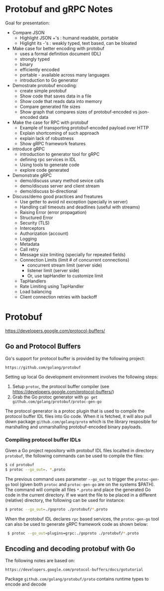 # Protobuf and gRPC Notes
Goal for presentation:
- Compare JSON
  - Highlight JSON +'s : humand readable, portable
  - Higlight its -'s : weakly typed, text based, can be bloated
- Make case for better encoding with protobuf
  - uses a formal definition document (IDL)
  - strongly typed
  - binary
  - efficiently encoded
  - portable - available across many languages
  - introduction to Go generator
- Demostrate protobuf encoding:
  - create simple protobuf
  - Show code that saves data in a file
  - Show code that reads data into memory
  - Compare generated file sizes
  - Show graph that compares sizes of protobuf-encoded vs json-encoded data
- Make the case for RPC with protobuf
  - Example of transporting protobuf-encoded payload over HTTP
  - Explain shortcoming of such approach
  - explain lack of robustness
  - Show gRPC framework features
- introduce gRPC
  - introduction to generator tool for gRPC
  - defining rpc services in IDL
  - Using tools to generate code
  - explore code generated
- Demonstrate gRPC
  - demo/discuss unary method sevice calls
  - demo/discuss server and client stream
  - demo/discuss bi-directional
- Discuss/demo good practices and freatures
  - Use getter to avoid nil exception (specially in server)
  - Handling call timeouts and deadlines (useful with streams)
  - Raising Error (error propagation)
  - Structured Error
  - Security (TLS)
  - Interceptors
  - Authorization (account)
  - Logging
  - Metadata 
  - Call retry
  - Message size limiting (specially for repeated fields)
  - Connection Limits (limit # of concurrent connections)
    - concurrent stream limit (server side)
    - listener limit (server side)
    - Or, use tapHandler to customize limit
  - TapHandlers
  - Rate Limiting using TapHandler
  - Load balancing
  - Client connection retries with backoff

# Protobuf 
https://developers.google.com/protocol-buffers/

## Go and Protocol Buffers
Go's support for protocol buffer is provided by the following project:

```
https://github.com/golang/protobuf
```
Setting up local Go development environment involves the following steps:
1. Setup `protoc`, the protocol buffer compiler (see https://developers.google.com/protocol-buffers/)
2. Grab the Go protoc generator with `go get github.com/golang/protobuf/protoc-gen-go`

The protocol generator is a protoc plugin that is used to compile the protocol buffer IDL files into Go code.  When it is fetched, it will also pull down package `github.com/golang/proto` which is the library resposible for marshalling and unmarshalling protobuf-encoded binary payloads.

### Compiling protocol buffer IDLs
Given a Go project repository with protobuf IDL files localted in directory `protobuf`, the following commands can be used to compile the files:
```sh
$ cd protobuf
$ protoc --go_out=. *.proto
```

The previous command uses parameter `--go_out` to trigger the `protoc-gen-go` tool (given both `protoc` and `protoc-gen-go` are on the systems $PATH).  The command will compile all files `*.proto` and place the generated Go code in the current directory.  If we want the file to be placed in a different (relative) directory, the following can be used for instance:
```sh
$ protoc --go_out=./goproto ./protobuf/*.proto
```

When the protobuf IDL declares `rpc` based services, the `protoc-gen-go` tool can also be used to generate gRPC framework code as shown below:
```sh
 $ protoc --go_out=plugins=grpc:./goproto ./protobuf/*.proto
```

## Encoding and decoding protobuf with Go
The following notes are based on:
```
https://developers.google.com/protocol-buffers/docs/gotutorial
```

Package `github.com/golang/protobuf/proto` contains runtime types to encode and decode 